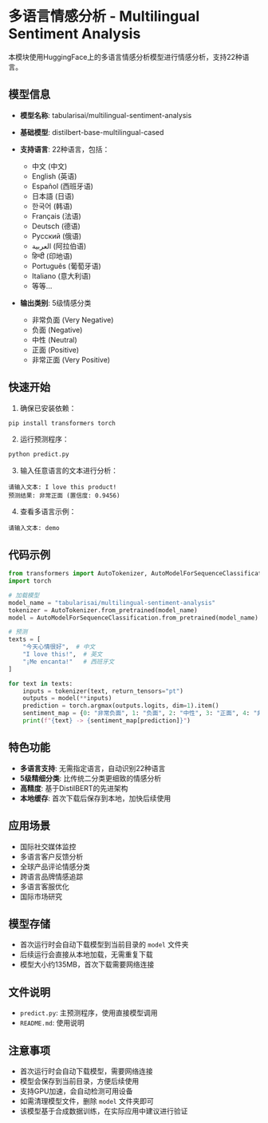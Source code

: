 # 多语言情感分析 - Multilingual Sentiment Analysis

本模块使用HuggingFace上的多语言情感分析模型进行情感分析，支持22种语言。

## 模型信息

- **模型名称**: tabularisai/multilingual-sentiment-analysis  
- **基础模型**: distilbert-base-multilingual-cased
- **支持语言**: 22种语言，包括：
  - 中文 (中文)
  - English (英语)
  - Español (西班牙语)
  - 日本語 (日语)
  - 한국어 (韩语)
  - Français (法语)
  - Deutsch (德语)
  - Русский (俄语)
  - العربية (阿拉伯语)
  - हिन्दी (印地语)
  - Português (葡萄牙语)
  - Italiano (意大利语)
  - 等等...

- **输出类别**: 5级情感分类
  - 非常负面 (Very Negative)
  - 负面 (Negative)
  - 中性 (Neutral)
  - 正面 (Positive)
  - 非常正面 (Very Positive)

## 快速开始

1. 确保已安装依赖：
```bash
pip install transformers torch
```

2. 运行预测程序：
```bash
python predict.py
```

3. 输入任意语言的文本进行分析：
```
请输入文本: I love this product!
预测结果: 非常正面 (置信度: 0.9456)
```

4. 查看多语言示例：
```
请输入文本: demo
```

## 代码示例

```python
from transformers import AutoTokenizer, AutoModelForSequenceClassification
import torch

# 加载模型
model_name = "tabularisai/multilingual-sentiment-analysis"
tokenizer = AutoTokenizer.from_pretrained(model_name)
model = AutoModelForSequenceClassification.from_pretrained(model_name)

# 预测
texts = [
    "今天心情很好",  # 中文
    "I love this!",  # 英文
    "¡Me encanta!"   # 西班牙文
]

for text in texts:
    inputs = tokenizer(text, return_tensors="pt")
    outputs = model(**inputs)
    prediction = torch.argmax(outputs.logits, dim=1).item()
    sentiment_map = {0: "非常负面", 1: "负面", 2: "中性", 3: "正面", 4: "非常正面"}
    print(f"{text} -> {sentiment_map[prediction]}")
```

## 特色功能

- **多语言支持**: 无需指定语言，自动识别22种语言
- **5级精细分类**: 比传统二分类更细致的情感分析
- **高精度**: 基于DistilBERT的先进架构
- **本地缓存**: 首次下载后保存到本地，加快后续使用

## 应用场景

- 国际社交媒体监控
- 多语言客户反馈分析
- 全球产品评论情感分类
- 跨语言品牌情感追踪
- 多语言客服优化
- 国际市场研究

## 模型存储

- 首次运行时会自动下载模型到当前目录的 `model` 文件夹
- 后续运行会直接从本地加载，无需重复下载
- 模型大小约135MB，首次下载需要网络连接

## 文件说明

- `predict.py`: 主预测程序，使用直接模型调用
- `README.md`: 使用说明

## 注意事项

- 首次运行时会自动下载模型，需要网络连接
- 模型会保存到当前目录，方便后续使用
- 支持GPU加速，会自动检测可用设备
- 如需清理模型文件，删除 `model` 文件夹即可
- 该模型基于合成数据训练，在实际应用中建议进行验证